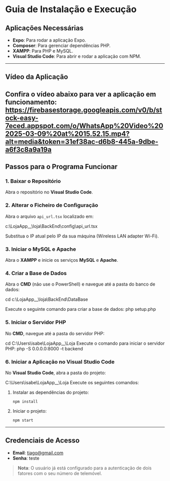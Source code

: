 # Guia de Instalação e Execução

## Aplicações Necessárias

- **Expo**: Para rodar a aplicação Expo.
- **Composer**: Para gerenciar dependências PHP.
- **XAMPP**: Para PHP e MySQL.
- **Visual Studio Code**: Para abrir e rodar a aplicação com NPM.

---

## Vídeo da Aplicação

Confira o vídeo abaixo para ver a aplicação em funcionamento:
https://firebasestorage.googleapis.com/v0/b/stock-easy-7eced.appspot.com/o/WhatsApp%20Video%202025-03-09%20at%2015.52.15.mp4?alt=media&token=31ef38ac-d6b8-445a-9dbe-a6f3c8a9a19a
---

## Passos para o Programa Funcionar

### 1. Baixar o Repositório
Abra o repositório no **Visual Studio Code**.

### 2. Alterar o Ficheiro de Configuração
Abra o arquivo `api_url.tsx` localizado em:

c:\LojaApp__\loja\BackEnd\config\api_url.tsx

Substitua o IP atual pelo IP da sua máquina (Wireless LAN adapter Wi-Fi).

### 3. Iniciar o MySQL e Apache
Abra o **XAMPP** e inicie os serviços **MySQL** e **Apache**.

### 4. Criar a Base de Dados
Abra o **CMD** (não use o PowerShell) e navegue até a pasta do banco de dados:

cd c:\LojaApp__\loja\BackEnd\DataBase

Execute o seguinte comando para criar a base de dados:
php setup.php

### 5. Iniciar o Servidor PHP
No **CMD**, navegue até a pasta do servidor PHP:

cd C:\Users\isabe\LojaApp__\Loja
Execute o comando para iniciar o servidor PHP:
php -S 0.0.0.0:8000 -t backend

### 6. Iniciar a Aplicação no Visual Studio Code
No **Visual Studio Code**, abra a pasta do projeto:

C:\Users\isabe\LojaApp__\Loja
Execute os seguintes comandos:
1. Instalar as dependências do projeto:
    ```
    npm install
    ```
2. Iniciar o projeto:
    ```
    npm start
    ```

---

## Credenciais de Acesso

- **Email**: tiago@gmail.com
- **Senha**: teste

> **Nota**: O usuário já está configurado para a autenticação de dois fatores com o seu número de telemóvel.
